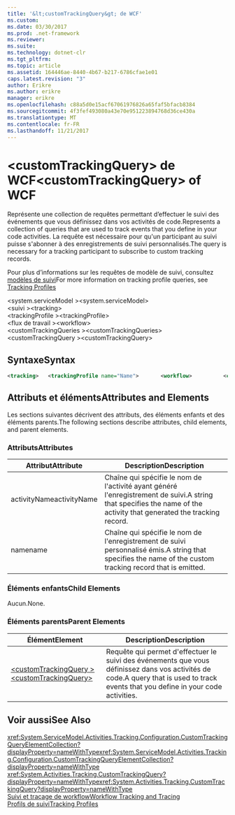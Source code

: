 ```yaml
---
title: '&lt;customTrackingQuery&gt; de WCF'
ms.custom: 
ms.date: 03/30/2017
ms.prod: .net-framework
ms.reviewer: 
ms.suite: 
ms.technology: dotnet-clr
ms.tgt_pltfrm: 
ms.topic: article
ms.assetid: 164446ae-8440-4b67-b217-6786cfae1e01
caps.latest.revision: "3"
author: Erikre
ms.author: erikre
manager: erikre
ms.openlocfilehash: c88a5d0e15acf67061976826a65faf5bfacb8384
ms.sourcegitcommit: 4f3fef493080a43e70e951223894768d36ce430a
ms.translationtype: MT
ms.contentlocale: fr-FR
ms.lasthandoff: 11/21/2017
---
```

# <a name="ltcustomtrackingquerygt-of-wcf"></a><span data-ttu-id="a0ebb-102">&lt;customTrackingQuery&gt; de WCF</span><span class="sxs-lookup"><span data-stu-id="a0ebb-102">&lt;customTrackingQuery&gt; of WCF</span></span>
<span data-ttu-id="a0ebb-103">Représente une collection de requêtes permettant d’effectuer le suivi des événements que vous définissez dans vos activités de code.</span><span class="sxs-lookup"><span data-stu-id="a0ebb-103">Represents a collection of queries that are used to track events that you define in your code activities.</span></span> <span data-ttu-id="a0ebb-104">La requête est nécessaire pour qu'un participant au suivi puisse s'abonner à des enregistrements de suivi personnalisés.</span><span class="sxs-lookup"><span data-stu-id="a0ebb-104">The query is necessary for a tracking participant to subscribe to custom tracking records.</span></span>  
  
 <span data-ttu-id="a0ebb-105">Pour plus d’informations sur les requêtes de modèle de suivi, consultez [modèles de suivi](../../../../../docs/framework/windows-workflow-foundation/tracking-profiles.md)</span><span class="sxs-lookup"><span data-stu-id="a0ebb-105">For more information on tracking profile queries, see [Tracking Profiles](../../../../../docs/framework/windows-workflow-foundation/tracking-profiles.md)</span></span>  
  
 <span data-ttu-id="a0ebb-106">\<system.serviceModel ></span><span class="sxs-lookup"><span data-stu-id="a0ebb-106">\<system.serviceModel></span></span>  
<span data-ttu-id="a0ebb-107">\<suivi ></span><span class="sxs-lookup"><span data-stu-id="a0ebb-107">\<tracking></span></span>  
<span data-ttu-id="a0ebb-108">\<trackingProfile ></span><span class="sxs-lookup"><span data-stu-id="a0ebb-108">\<trackingProfile></span></span>  
<span data-ttu-id="a0ebb-109">\<flux de travail ></span><span class="sxs-lookup"><span data-stu-id="a0ebb-109">\<workflow></span></span>  
<span data-ttu-id="a0ebb-110">\<customTrackingQueries ></span><span class="sxs-lookup"><span data-stu-id="a0ebb-110">\<customTrackingQueries></span></span>  
<span data-ttu-id="a0ebb-111">\<customTrackingQuery ></span><span class="sxs-lookup"><span data-stu-id="a0ebb-111">\<customTrackingQuery></span></span>  
  
## <a name="syntax"></a><span data-ttu-id="a0ebb-112">Syntaxe</span><span class="sxs-lookup"><span data-stu-id="a0ebb-112">Syntax</span></span>  
  
```xml
<tracking>   <trackingProfile name="Name">       <workflow>          <customTrackingQueries>             <customTrackingQuery activityName="String"                 name="String"/>          </customTrackingQueries>       </workflow>   </trackingProfile></tracking>  
```

## <a name="attributes-and-elements"></a><span data-ttu-id="a0ebb-113">Attributs et éléments</span><span class="sxs-lookup"><span data-stu-id="a0ebb-113">Attributes and Elements</span></span>  
 <span data-ttu-id="a0ebb-114">Les sections suivantes décrivent des attributs, des éléments enfants et des éléments parents.</span><span class="sxs-lookup"><span data-stu-id="a0ebb-114">The following sections describe attributes, child elements, and parent elements.</span></span>  
  
### <a name="attributes"></a><span data-ttu-id="a0ebb-115">Attributs</span><span class="sxs-lookup"><span data-stu-id="a0ebb-115">Attributes</span></span>  
  
|<span data-ttu-id="a0ebb-116">Attribut</span><span class="sxs-lookup"><span data-stu-id="a0ebb-116">Attribute</span></span>|<span data-ttu-id="a0ebb-117">Description</span><span class="sxs-lookup"><span data-stu-id="a0ebb-117">Description</span></span>|  
|---------------|-----------------|  
|<span data-ttu-id="a0ebb-118">activityName</span><span class="sxs-lookup"><span data-stu-id="a0ebb-118">activityName</span></span>|<span data-ttu-id="a0ebb-119">Chaîne qui spécifie le nom de l'activité ayant généré l'enregistrement de suivi.</span><span class="sxs-lookup"><span data-stu-id="a0ebb-119">A string that specifies the name of the activity that generated the tracking record.</span></span>|  
|<span data-ttu-id="a0ebb-120">name</span><span class="sxs-lookup"><span data-stu-id="a0ebb-120">name</span></span>|<span data-ttu-id="a0ebb-121">Chaîne qui spécifie le nom de l'enregistrement de suivi personnalisé émis.</span><span class="sxs-lookup"><span data-stu-id="a0ebb-121">A string that specifies the name of the custom tracking record that is emitted.</span></span>|  
  
### <a name="child-elements"></a><span data-ttu-id="a0ebb-122">Éléments enfants</span><span class="sxs-lookup"><span data-stu-id="a0ebb-122">Child Elements</span></span>  
 <span data-ttu-id="a0ebb-123">Aucun.</span><span class="sxs-lookup"><span data-stu-id="a0ebb-123">None.</span></span>  
  
### <a name="parent-elements"></a><span data-ttu-id="a0ebb-124">Éléments parents</span><span class="sxs-lookup"><span data-stu-id="a0ebb-124">Parent Elements</span></span>  
  
|<span data-ttu-id="a0ebb-125">Élément</span><span class="sxs-lookup"><span data-stu-id="a0ebb-125">Element</span></span>|<span data-ttu-id="a0ebb-126">Description</span><span class="sxs-lookup"><span data-stu-id="a0ebb-126">Description</span></span>|  
|-------------|-----------------|  
|[<span data-ttu-id="a0ebb-127">\<customTrackingQuery ></span><span class="sxs-lookup"><span data-stu-id="a0ebb-127">\<customTrackingQuery></span></span>](../../../../../docs/framework/configure-apps/file-schema/windows-workflow-foundation/customtrackingquery.md)|<span data-ttu-id="a0ebb-128">Requête qui permet d'effectuer le suivi des événements que vous définissez dans vos activités de code.</span><span class="sxs-lookup"><span data-stu-id="a0ebb-128">A query that is used to track events that you define in your code activities.</span></span>|  
  
## <a name="see-also"></a><span data-ttu-id="a0ebb-129">Voir aussi</span><span class="sxs-lookup"><span data-stu-id="a0ebb-129">See Also</span></span>  
 <span data-ttu-id="a0ebb-130"><xref:System.ServiceModel.Activities.Tracking.Configuration.CustomTrackingQueryElementCollection?displayProperty=nameWithType></span><span class="sxs-lookup"><span data-stu-id="a0ebb-130"><xref:System.ServiceModel.Activities.Tracking.Configuration.CustomTrackingQueryElementCollection?displayProperty=nameWithType></span></span>      
 <span data-ttu-id="a0ebb-131"><xref:System.Activities.Tracking.CustomTrackingQuery?displayProperty=nameWithType></span><span class="sxs-lookup"><span data-stu-id="a0ebb-131"><xref:System.Activities.Tracking.CustomTrackingQuery?displayProperty=nameWithType></span></span>       
 [<span data-ttu-id="a0ebb-132">Suivi et traçage de workflow</span><span class="sxs-lookup"><span data-stu-id="a0ebb-132">Workflow Tracking and Tracing</span></span>](../../../../../docs/framework/windows-workflow-foundation/workflow-tracking-and-tracing.md)  
 [<span data-ttu-id="a0ebb-133">Profils de suivi</span><span class="sxs-lookup"><span data-stu-id="a0ebb-133">Tracking Profiles</span></span>](../../../../../docs/framework/windows-workflow-foundation/tracking-profiles.md)
